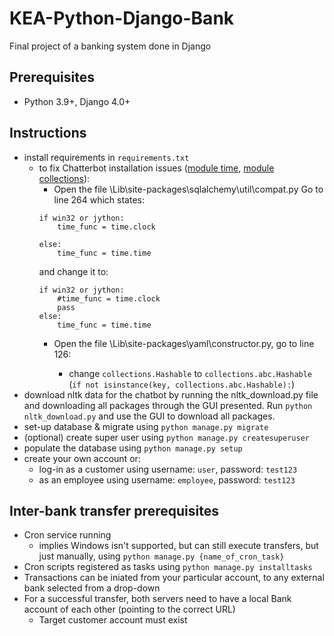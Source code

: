 # KEA-Python-Django-Bank

Final project of a banking system done in Django

## Prerequisites

- Python 3.9+, Django 4.0+

## Instructions

- install requirements in `requirements.txt`
    - to fix Chatterbot installation issues ([module time](https://stackoverflow.com/questions/66799322/chatterbot-attributeerror-module-time-has-no-attribute-clock), [module collections](https://stackoverflow.com/questions/72659999/chatterbot-module-error-attributeerror-module-collections-has-no-attribute)):
        - Open the file <Python-folder>\Lib\site-packages\sqlalchemy\util\compat.py Go to line 264 which states:
        ```
        if win32 or jython:
            time_func = time.clock
    
        else:
            time_func = time.time
        ```
        and change it to:
        ```
        if win32 or jython:
            #time_func = time.clock
            pass
        else:
            time_func = time.time
        ```
        - Open the file <Python-folder>\Lib\site-packages\yaml\constructor.py, go to line 126:
            - change `collections.Hashable` to `collections.abc.Hashable` (`if not isinstance(key, collections.abc.Hashable):`)
- download nltk data for the chatbot by running the nltk_download.py file and downloading all packages through the GUI presented.
Run `python nltk_download.py` and use the GUI to download all packages.
- set-up database & migrate using `python manage.py migrate`
- (optional) create super user using `python manage.py createsuperuser`
- populate the database using `python manage.py setup`
- create your own account or:
  - log-in as a customer using username: `user`, password: `test123`
  - as an employee using username: `employee`, password: `test123`

## Inter-bank transfer prerequisites

- Cron service running
  - implies Windows isn't supported, but can still execute transfers, but just manually, using `python manage.py {name_of_cron_task}`
- Cron scripts registered as tasks using `python manage.py installtasks`
- Transactions can be iniated from your particular account, to any external bank selected from a drop-down
- For a successful transfer, both servers need to have a local Bank account of each other (pointing to the correct URL)
  - Target customer account must exist
